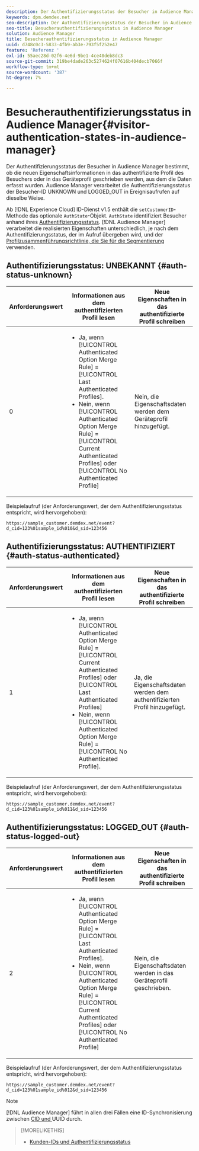 ```yaml
---
description: Der Authentifizierungsstatus der Besucher in Audience Manager bestimmt, ob die neuen Eigenschaftsinformationen in das authentifizierte Profil des Besuchers oder in das Geräteprofil geschrieben werden, aus dem die Daten erfasst wurden. Audience Manager verarbeitet die Authentifizierungsstatus der Besucher-ID UNKNOWN und LOGGED_OUT in Ereignisaufrufen auf dieselbe Weise.
keywords: dpm.demdex.net
seo-description: Der Authentifizierungsstatus der Besucher in Audience Manager bestimmt, ob die neuen Eigenschaftsinformationen in das authentifizierte Profil des Besuchers oder in das Geräteprofil geschrieben werden, aus dem die Daten erfasst wurden. Audience Manager verarbeitet die Authentifizierungsstatus der Besucher-ID UNKNOWN und LOGGED_OUT in Ereignisaufrufen auf dieselbe Weise.
seo-title: Besucherauthentifizierungsstatus in Audience Manager
solution: Audience Manager
title: Besucherauthentifizierungsstatus in Audience Manager
uuid: d748c0c3-5833-4fb9-ab3e-793f5f252e47
feature: 'Referenz '
exl-id: 55aec28d-02f6-4e6d-9be1-4ce40deb8dc3
source-git-commit: 319be4dade263c5274624f07616b404decb7066f
workflow-type: tm+mt
source-wordcount: '387'
ht-degree: 7%

---
```


# Besucherauthentifizierungsstatus in Audience Manager{#visitor-authentication-states-in-audience-manager}

Der Authentifizierungsstatus der Besucher in Audience Manager bestimmt, ob die neuen Eigenschaftsinformationen in das authentifizierte Profil des Besuchers oder in das Geräteprofil geschrieben werden, aus dem die Daten erfasst wurden. Audience Manager verarbeitet die Authentifizierungsstatus der Besucher-ID UNKNOWN und LOGGED_OUT in Ereignisaufrufen auf dieselbe Weise.

Ab [!DNL Experience Cloud] ID-Dienst v1.5 enthält die `setCustomerID`-Methode das optionale `AuthState`-Objekt. `AuthState` identifiziert Besucher anhand ihres  [Authentifizierungsstatus](https://experienceleague.adobe.com/docs/id-service/using/reference/authenticated-state.html). [!DNL Audience Manager] verarbeitet die realisierten Eigenschaften unterschiedlich, je nach dem Authentifizierungsstatus, der im Aufruf übergeben wird, und der  [Profilzusammenführungsrichtlinie, die Sie für die Segmentierung ](../features/profile-merge-rules/merge-rules-dashboard.md) verwenden.

## Authentifizierungsstatus: UNBEKANNT {#auth-status-unknown}

| Anforderungswert | Informationen aus dem authentifizierten Profil lesen | Neue Eigenschaften in das authentifizierte Profil schreiben |
|---|---|---|
| 0 | <ul><li>Ja, wenn [!UICONTROL Authenticated Option Merge Rule] = [!UICONTROL Last Authenticated Profiles].</li><li>Nein, wenn [!UICONTROL Authenticated Option Merge Rule] = [!UICONTROL Current Authenticated Profiles] oder [!UICONTROL No Authenticated Profile]</li></ul> | Nein, die Eigenschaftsdaten werden dem Geräteprofil hinzugefügt. |

Beispielaufruf (der Anforderungswert, der dem Authentifizierungsstatus entspricht, wird hervorgehoben):

`https://sample_customer.demdex.net/event?d_cid=123%01sample_id%010&d_sid=123456`

## Authentifizierungsstatus: AUTHENTIFIZIERT {#auth-status-authenticated}

| Anforderungswert | Informationen aus dem authentifizierten Profil lesen | Neue Eigenschaften in das authentifizierte Profil schreiben |
|---|---|---|
| 1 | <ul><li>Ja, wenn [!UICONTROL Authenticated Option Merge Rule] = [!UICONTROL Current Authenticated Profiles] oder [!UICONTROL Last Authenticated Profiles]</li><li>Nein, wenn [!UICONTROL Authenticated Option Merge Rule] = [!UICONTROL No Authenticated Profile].</li></ul> | Ja, die Eigenschaftsdaten werden dem authentifizierten Profil hinzugefügt. |

Beispielaufruf (der Anforderungswert, der dem Authentifizierungsstatus entspricht, wird hervorgehoben):

`https://sample_customer.demdex.net/event?d_cid=123%01sample_id%011&d_sid=123456`

## Authentifizierungsstatus: LOGGED_OUT {#auth-status-logged-out}

| Anforderungswert | Informationen aus dem authentifizierten Profil lesen | Neue Eigenschaften in das authentifizierte Profil schreiben |
|---|---|---|
| 2 | <ul><li>Ja, wenn [!UICONTROL Authenticated Option Merge Rule] = [!UICONTROL Last Authenticated Profiles].</li><li>Nein, wenn [!UICONTROL Authenticated Option Merge Rule] = [!UICONTROL Current Authenticated Profiles] oder [!UICONTROL No Authenticated Profile]</li></ul> | Nein, die Eigenschaftsdaten werden in das Geräteprofil geschrieben. |

Beispielaufruf (der Anforderungswert, der dem Authentifizierungsstatus entspricht, wird hervorgehoben):

`https://sample_customer.demdex.net/event?d_cid=123%01sample_id%012&d_sid=123456`

>[!NOTE]
>
>[!DNL Audience Manager] führt in allen drei Fällen eine ID-Synchronisierung zwischen  [CID und ](../reference/ids-in-aam.md) UUID durch.

>[!MORELIKETHIS]
>
>* [Kunden-IDs und Authentifizierungsstatus](https://experienceleague.adobe.com/docs/id-service/using/reference/authenticated-state.html)

